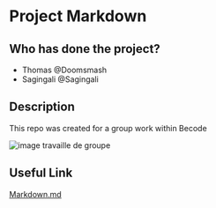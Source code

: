 # Project Markdown 

## Who has done the project?

* Thomas @Doomsmash
* Sagingali @Sagingali

## Description

This repo was created for a group work within Becode

![image travaille de groupe](https://image.freepik.com/vecteurs-libre/style-bande-dessinee-plat-business-target-team-work-puzzle_44695-178.jpg)

## Useful Link

[Markdown.md](https://github.com/Doomsmash/exercise-markdown/blob/master/markdown.md)
